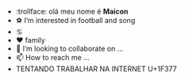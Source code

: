 - :trollface: olá meu nome é **Maicon**
- :soccer:  I’m interested in football and song 
- :cancer:
- :hearts: family
- 💞️ I’m looking to collaborate on ...
- 📫 How to reach me ...
- TENTANDO TRABALHAR NA INTERNET    U+1F377
<!---
maiconsoux/maiconsoux is a ✨ special ✨ repository because its `README.md` (this file) appears on your GitHub profile.
You can click the Preview link to take a look at your changes.
--->

